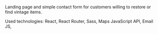 Landing page and simple contact form for customers willing to restore or find vintage items.

Used technologies:
React,
React Router,
Sass,
Maps JavaScript API,
Email JS,

